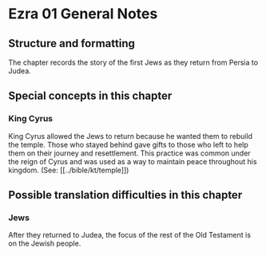 # Ezra 01 General Notes

## Structure and formatting

The chapter records the story of the first Jews as they return from Persia to Judea.

## Special concepts in this chapter

### King Cyrus

King Cyrus allowed the Jews to return because he wanted them to rebuild the temple. Those who stayed behind gave gifts to those who left to help them on their journey and resettlement. This practice was common under the reign of Cyrus and was used as a way to maintain peace throughout his kingdom. (See: [[../bible/kt/temple]])

## Possible translation difficulties in this chapter

### Jews

After they returned to Judea, the focus of the rest of the Old Testament is on the Jewish people.